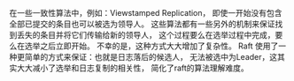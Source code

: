 在一些一致性算法中，例如：Viewstamped Replication，
即使一开始没有包含全部已提交的条目也可以被选为领导人。
这些算法都有一些另外的机制来保证找到丢失的条目并将它们传输给新的领导人，
这个过程要么在选举过程中完成，要么在选举之后立即开始。
不幸的是，这种方式大大增加了复杂性。
Raft 使用了一种更简单的方式来保证：也就是日志落后的候选人，
无法被选中为Leader，这其实大大减小了选举和日志复制的相关性，
简化了raft的算法理解难度。